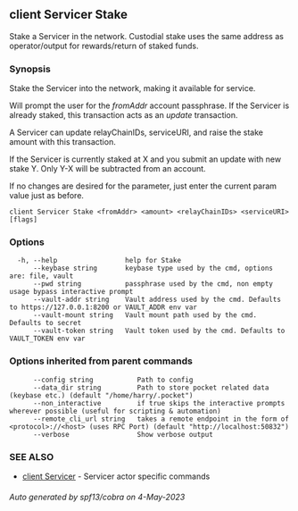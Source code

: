 ## client Servicer Stake

Stake a Servicer in the network. Custodial stake uses the same address as operator/output for rewards/return of staked funds.

### Synopsis

Stake the Servicer into the network, making it available for service.

Will prompt the user for the *fromAddr* account passphrase. If the Servicer is already staked, this transaction acts as an *update* transaction.

A Servicer can update relayChainIDs, serviceURI, and raise the stake amount with this transaction.

If the Servicer is currently staked at X and you submit an update with new stake Y. Only Y-X will be subtracted from an account.

If no changes are desired for the parameter, just enter the current param value just as before.

```
client Servicer Stake <fromAddr> <amount> <relayChainIDs> <serviceURI> [flags]
```

### Options

```
  -h, --help                 help for Stake
      --keybase string       keybase type used by the cmd, options are: file, vault
      --pwd string           passphrase used by the cmd, non empty usage bypass interactive prompt
      --vault-addr string    Vault address used by the cmd. Defaults to https://127.0.0.1:8200 or VAULT_ADDR env var
      --vault-mount string   Vault mount path used by the cmd. Defaults to secret
      --vault-token string   Vault token used by the cmd. Defaults to VAULT_TOKEN env var
```

### Options inherited from parent commands

```
      --config string           Path to config
      --data_dir string         Path to store pocket related data (keybase etc.) (default "/home/harry/.pocket")
      --non_interactive         if true skips the interactive prompts wherever possible (useful for scripting & automation)
      --remote_cli_url string   takes a remote endpoint in the form of <protocol>://<host> (uses RPC Port) (default "http://localhost:50832")
      --verbose                 Show verbose output
```

### SEE ALSO

* [client Servicer](client_Servicer.md)	 - Servicer actor specific commands

###### Auto generated by spf13/cobra on 4-May-2023

